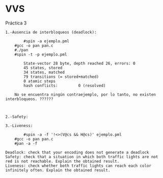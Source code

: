# VVS
Práctica 3 
    
    
    1.-Ausencia de interbloqueos (deadlock):
    
	    	#spin -a ejemplo.pml
		#gcc -o pan pan.c
		#./pan 
		#spin -t -p ejemplo.pml 
		
			State-vector 28 byte, depth reached 26, errors: 0
			45 states, stored
			34 states, matched
			79 transitions (= stored+matched)
			0 atomic steps
			hash conflicts:         0 (resolved)
		
		No se encuentra ningún contraejemplo, por lo tanto, no existen interbloqueos. ??????


    
    2.-Safety:
    
    3.-Liveness:
    
    		#spin -a -f '!<>(V@cs && H@cs)' ejemplo.pml
		#gcc -o pan pan.c
		#pan -a -f
    
    Deadlock: check that your encoding does not generate a deadlock
    Safety: check that a situation in which both traffic lights are not red is not reachable. Explain the obtained result.
    Liveness: check whether both traffic lights can reach each color infinitely often. Explain the obtained result.
